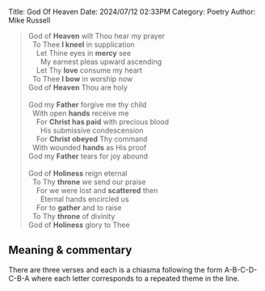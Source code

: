Title: God Of Heaven
Date: 2024/07/12 02:33PM
Category: Poetry
Author: Mike Russell

> God of **Heaven** wilt Thou hear my prayer<br>
&nbsp;&nbsp;To Thee **I kneel** in supplication<br>
&nbsp;&nbsp;&nbsp;&nbsp;Let Thine eyes in **mercy** see<br>
&nbsp;&nbsp;&nbsp;&nbsp;&nbsp;&nbsp;My earnest pleas upward ascending<br>
&nbsp;&nbsp;&nbsp;&nbsp;Let Thy **love** consume my heart<br>
&nbsp;&nbsp;To Thee **I bow** in worship now<br>
God of **Heaven** Thou are holy<br><br>
God my **Father** forgive me thy child<br>
&nbsp;&nbsp;With open **hands** receive me<br>
&nbsp;&nbsp;&nbsp;&nbsp;For **Christ has paid** with precious blood<br>
&nbsp;&nbsp;&nbsp;&nbsp;&nbsp;&nbsp;His submissive condescension<br>
&nbsp;&nbsp;&nbsp;&nbsp;For **Christ obeyed** Thy command<br>
&nbsp;&nbsp;With wounded **hands** as His proof<br>
God my **Father** tears for joy abound<br><br>
God of **Holiness** reign eternal<br>
&nbsp;&nbsp;To Thy **throne** we send our praise<br>
&nbsp;&nbsp;&nbsp;&nbsp;For we were lost and **scattered** then<br>
&nbsp;&nbsp;&nbsp;&nbsp;&nbsp;&nbsp;Eternal hands encircled us<br>
&nbsp;&nbsp;&nbsp;&nbsp;For to **gather** and to raise<br>
&nbsp;&nbsp;To Thy **throne** of divinity<br>
God of **Holiness** glory to Thee

## Meaning & commentary

There are three verses and each is a chiasma following the form A-B-C-D-C-B-A where each letter corresponds to a repeated theme in the line.
